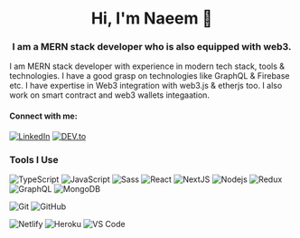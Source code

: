 <h1 align="center">Hi, I'm Naeem 👋</h1>
<h3 align="center">I am a MERN stack developer who is also equipped with web3.</h3>

I am MERN stack developer with experience in modern tech stack, tools & technologies. I have a good grasp on technologies like GraphQL & Firebase etc. I have expertise
in Web3 integration with web3.js & etherjs too. I also work on smart contract and web3 wallets integaation.

<h4 align="left">Connect with me:</h4>
<p align="left">
<a href="https://www.linkedin.com/in/naeem-akram-3893581a1" target="_blank"><img src="https://img.shields.io/badge/LinkedIn-%230077B5.svg?&style=flat-square&logo=linkedin&logoColor=white" alt="LinkedIn"></a>
<a href="https://twitter.com/NaeemO07?t=O7SR4AEAd6JP5DXEXfMNtw&s=09" target="_blank"><img src="https://img.shields.io/badge/Twitter-%230A0A0A.svg?&style=flat-square&logo=twitter&logoColor=white" alt="DEV.to"></a>
</p>

### Tools I Use
![TypeScript](https://img.shields.io/badge/TypeScript-%23007ACC.svg?style=flat-square&logo=typescript&logoColor=white)
![JavaScript](https://img.shields.io/badge/-JavaScript-%23F7DF1C?style=flat-square&logo=javascript&logoColor=000000&labelColor=%23F7DF1C&color=%23FFCE5A)
![Sass](https://img.shields.io/badge/-Sass-%23CC6699?style=flat-square&logo=sass&logoColor=ffffff)
![React](https://img.shields.io/badge/-React-%23282C34?style=flat-square&logo=react)
![NextJS](https://img.shields.io/badge/-NextJS-%23282C34?style=flat-square&logo=next.js)
![Nodejs](https://img.shields.io/badge/-Nodejs-black?style=flat-square&logo=Node.js)
![Redux](https://img.shields.io/badge/-Redux-%23593d88?style=flat-square&logo=redux)
![GraphQL](https://img.shields.io/badge/-GraphQL-black?style=flat-square&logo=GraphQL&logoColor=de33a6)
![MongoDB](https://img.shields.io/badge/-MongoDB-10AA50?style=flat-square&logo=mongodb&logoColor=ffffff)

![Git](https://img.shields.io/badge/-Git-%23F05032?style=flat-square&logo=git&logoColor=%23ffffff)
![GitHub](https://img.shields.io/badge/-GitHub-181717?style=flat-square&logo=github)

![Netlify](http://img.shields.io/badge/-Netlify-15847D?style=flat-square&logo=netlify&logoColor=white)
![Heroku](http://img.shields.io/badge/-Heroku-400099?style=flat-square&logo=heroku&logoColor=white)
![VS Code](http://img.shields.io/badge/-VS%20Code-007ACC?style=flat-square&logo=visual-studio-code&logoColor=ffffff)

